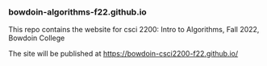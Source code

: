 ### bowdoin-algorithms-f22.github.io


This repo contains the website for csci 2200: Intro to Algorithms, Fall 2022, Bowdoin College

The site will be published at https://bowdoin-csci2200-f22.github.io/
